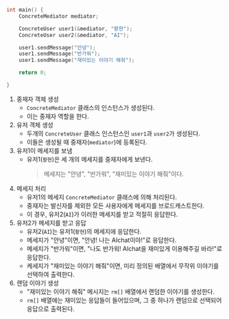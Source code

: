 ```C++
int main() {
    ConcreteMediator mediator;

    ConcreteUser user1(&mediator, "황현");
    ConcreteUser user2(&mediator, "AI");

    user1.sendMessage("안녕"); 
    user1.sendMessage("반가워"); 
    user1.sendMessage("재미있는 이야기 해줘"); 

    return 0;

}
```
1. 중재자 객체 생성
   - ``ConcreteMediator`` 클래스의 인스턴스가 생성된다.
   - 이는 중재자 역할을 한다.
2. 유저 객체 생성
   - 두개의 ``ConcreteUser`` 클래스 인스턴스인 ``user1``과 ``user2``가 생성된다.
   - 이들은 생성될 때 중재자(``mediator``)에 등록된다.
3. 유저1이 메세지를 보냄
   - 유저1(``황현``)은 세 개의 메세지를 중재자에게 보낸다.
     > 메세지는 "안녕", "반가워", "재미있는 이야기 해줘"이다.
4. 메세지 처리
   - 유저1의 메세지 ``ConcreteMediator`` 클래스에 의해 처리된다.
   - 중재자는 발신자를 제외한 모든 사용자에게 메세지를 브로드캐스트한다.
   - 이 경우, 유저2(``AI``)가 이러한 메세지를 받고 적절히 응답한다.
5. 유저2가 메세지를 받고 응답
   - 유저2(``AI``)는 유저1(``황현``)의 메세지에 응답한다.
   - 메세지가 "안녕"이면, "안녕! 나는 AIchat이야!"로 응답한다.
   - 메세지가 "반가워"이면, "나도 반가워! AIchat을 재미있게 이용해주길 바라!"로 응답한다.
   - 케세지가 "재미있는 이야기 해줘"이면, 미리 정의된 배열에서 무작위 이야기를 선택하여 출력한다.
6. 랜덤 이야기 생성
   - "재미있는 이야기 해줘" 메시지는 ``rm[]`` 배열에서 랜덤한 이야기를 생성한다.
   - ``rm[]`` 배열에는 재미있는 응답들이 들어있으며, 그 중 하나가 랜덤으로 선택되어 응답으로 출력된다.

